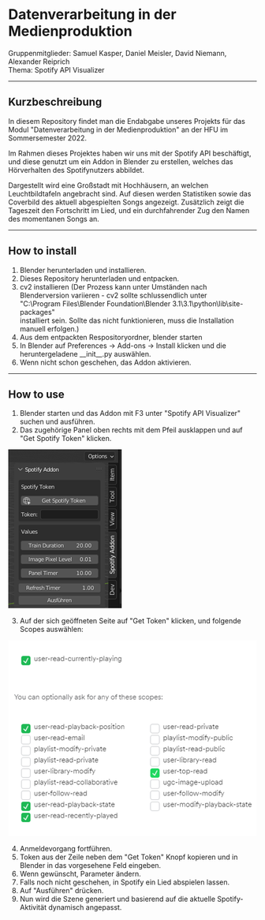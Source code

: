 # Datenverarbeitung in der Medienproduktion
Gruppenmitglieder: Samuel Kasper, Daniel Meisler, David Niemann, Alexander Reiprich <br>
Thema: Spotify API Visualizer
___
## Kurzbeschreibung
In diesem Repository findet man die Endabgabe unseres Projekts für das Modul "Datenverarbeitung in der Medienproduktion" an der HFU im Sommersemester 2022.

Im Rahmen dieses Projektes haben wir uns mit der Spotify API beschäftigt, und diese genutzt um ein Addon in Blender zu erstellen, welches das Hörverhalten des Spotifynutzers abbildet.

Dargestellt wird eine Großstadt mit Hochhäusern, an welchen Leuchtbildtafeln angebracht sind. Auf diesen werden Statistiken sowie das Coverbild des aktuell abgespielten Songs angezeigt. Zusätzlich zeigt die Tageszeit den Fortschritt im Lied, und ein durchfahrender Zug den Namen des momentanen Songs an.

___
## How to install

1. Blender herunterladen und installieren.
2. Dieses Repository herunterladen und entpacken.
3. cv2 installieren (Der Prozess kann unter Umständen nach Blenderversion variieren - cv2 sollte schlussendlich unter <br>"C:\Program Files\Blender Foundation\Blender 3.1\3.1\python\lib\site-packages"<br> installiert sein. Sollte das nicht funktionieren, muss die Installation manuell erfolgen.)
4. Aus dem entpackten Respositoryordner, blender starten
5. In Blender auf Preferences -> Add-ons -> Install klicken und die heruntergeladene \_\_init__.py auswählen.
6. Wenn nicht schon geschehen, das Addon aktivieren.
___
## How to use

1. Blender starten und das Addon mit F3 unter "Spotify API Visualizer" suchen und ausführen.
2. Das zugehörige Panel oben rechts mit dem Pfeil ausklappen und auf "Get Spotify Token" klicken.
<img src="documentation/panel.png">

3. Auf der sich geöffneten Seite auf "Get Token" klicken, und folgende Scopes auswählen:
<img src="documentation/scopes.png">

4. Anmeldevorgang fortführen.
5. Token aus der Zeile neben dem "Get Token" Knopf kopieren und in Blender in das vorgesehene Feld eingeben.
6. Wenn gewünscht, Parameter ändern.
7. Falls noch nicht geschehen, in Spotify ein Lied abspielen lassen.
8. Auf "Ausführen" drücken.
9. Nun wird die Szene generiert und basierend auf die aktuelle Spotify-Aktivität dynamisch angepasst.


